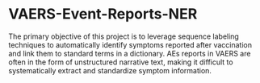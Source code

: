 # VAERS-Event-Reports-NER
The primary objective of this project is to leverage sequence labeling techniques to automatically identify symptoms reported after vaccination and link them to standard terms in a dictionary. AEs reports in VAERS are often in the form of unstructured narrative text, making it difficult to systematically extract and standardize symptom information.
